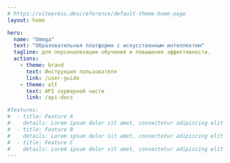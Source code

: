 ```yaml
---
# https://vitepress.dev/reference/default-theme-home-page
layout: home

hero:
  name: "Omega"
  text: "Образовательная платформа с искусственным интеллектом"
  tagline: для персонализации обучения и повышения эффективности.
  actions:
    - theme: brand
      text: Инструкция пользователя
      link: /user-guide
    - theme: alt
      text: API серверной части
      link: /api-docs

#features:
#  - title: Feature A
#    details: Lorem ipsum dolor sit amet, consectetur adipiscing elit
#  - title: Feature B
#    details: Lorem ipsum dolor sit amet, consectetur adipiscing elit
#  - title: Feature C
#    details: Lorem ipsum dolor sit amet, consectetur adipiscing elit
---
```



